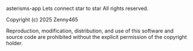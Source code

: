 asterisms-app
Lets connect star to star All rights reserved.

Copyright (c) 2025 Zenny465

Reproduction, modification, distribution, and use of this software and source code are prohibited without the explicit permission of the copyright holder.
